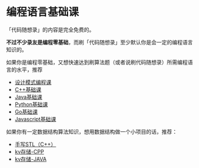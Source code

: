 
# 编程语言基础课 

「代码随想录」的内容是完全免费的。 

**不过不少录友是编程零基础**，而刷「代码随想录」至少默认你是会一定的编程语言知识的。 

如果你是编程零基础，又想快速达到刷算法题（或者说刷代码随想录）所需编程语言的水平，推荐

* [设计模式编程课](../ke/shejimoshi.md)
* [C++基础课](../ke/cplus.md)
* [Java基础课](../ke/java.md)
* [Python基础课](../ke/python.md)
* [Go基础课](../ke/go.md)
* [Javascript基础课](../ke/js.md)

如果你有一定数据结构算法知识，想用数据结构做一个小项目的话，推荐：

* [手写STL（C++）](../ke/stl.md)
* [kv存储-CPP](../ke/kvcplus.md) 
* [kv存储-JAVA](../ke/java.md) 


